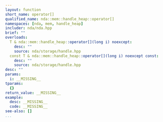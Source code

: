 ```yaml
---
layout: function
short_name: operator[]
qualified_name: nda::mem::handle_heap::operator[]
namespaces: [nda, mem, handle_heap]
includer: nda/nda.hpp
brief: ""
overloads:
  T & nda::mem::handle_heap::operator[](long i) noexcept:
    desc: ""
    source: nda/storage/handle.hpp
  const T & nda::mem::handle_heap::operator[](long i) noexcept const:
    desc: ""
    source: nda/storage/handle.hpp
desc: ""
params:
  i: __MISSING__
tparams:
  {}
return_value: __MISSING__
example:
  desc: __MISSING__
  code: __MISSING__
see-also: []
...
```



